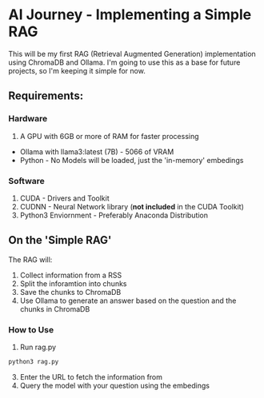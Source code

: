 # AI Journey - Implementing a Simple RAG
This will be my first RAG (Retrieval Augmented Generation) implementation using ChromaDB and Ollama. I'm going to use this as a base for future projects, so I'm keeping it simple for now.

## Requirements:
### Hardware
1. A GPU with 6GB or more of RAM for faster processing
 - Ollama with llama3:latest (7B) - 5066 of VRAM
 - Python - No Models will be loaded, just the 'in-memory' embedings
 
### Software
1. CUDA - Drivers and Toolkit
2. CUDNN - Neural Network library (**not included** in the CUDA Toolkit)
3. Python3 Enviornment - Preferably Anaconda Distribution

## On the 'Simple RAG'
The RAG will:
1. Collect information from a RSS
2. Split the inforamtion into chunks
3. Save the chunks to ChromaDB
4. Use Ollama to generate an answer based on the question and the chunks in ChromaDB

### How to Use
1. Run rag.py
```bash
python3 rag.py
```
3. Enter the URL to fetch the information from
4. Query the model with your question using the embedings
